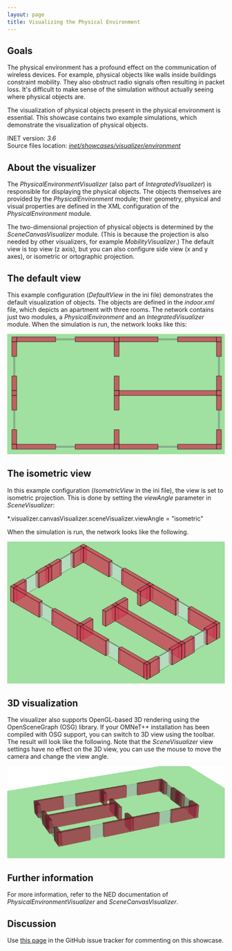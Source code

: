 ```yaml
---
layout: page
title: Visualizing the Physical Environment
---
```


## Goals

The physical environment has a profound effect on the communication of
wireless devices. For example, physical objects like walls inside
buildings constraint mobility. They also obstruct radio signals often
resulting in packet loss. It's difficult to make sense of the simulation
without actually seeing where physical objects are.

The visualization of physical objects present in the physical
environment is essential. This showcase contains two example
simulations, which demonstrate the visualization of physical objects.

INET version: <var>3.6</var><br>
Source files location: <a href="https://github.com/inet-framework/inet-showcases/tree/master/visualizer/environment" target="_blank"><var>inet/showcases/visualizer/environment</var></a>

## About the visualizer

The <var>PhysicalEnvironmentVisualizer</var> (also part of
<var>IntegratedVisualizer</var>) is responsible for displaying the
physical objects. The objects themselves are provided by the
<var>PhysicalEnvironment</var> module; their geometry, physical and
visual properties are defined in the XML configuration of the
<var>PhysicalEnvironment</var> module.

The two-dimensional projection of physical objects is determined by the
<var>SceneCanvasVisualizer</var> module. (This is because the projection
is also needed by other visualizers, for example
<var>MobilityVisualizer</var>.) The default view is top view (z axis),
but you can also configure side view (x and y axes), or isometric or
ortographic projection.

## The default view

This example configuration (<var>DefaultView</var> in the ini file)
demonstrates the default visualization of objects. The objects are
defined in the <var>indoor.xml</var> file, which depicts an apartment
with three rooms. The network contains just two modules, a
<var>PhysicalEnvironment</var> and an <var>IntegratedVisualizer</var>
module. When the simulation is run, the network looks like this:

<img class="screen" src="default.png">

## The isometric view

In this example configuration (<var>IsometricView</var> in the ini
file), the view is set to isometric projection. This is done by setting
the <var>viewAngle</var> parameter in <var>SceneVisualizer</var>:

<p><div class="snippet">
*.visualizer.canvasVisualizer.sceneVisualizer.viewAngle = "isometric"
</div></p>

When the simulation is run, the network looks like the following.

<img class="screen" src="isometric.png">

## 3D visualization

The visualizer also supports OpenGL-based 3D rendering using the
OpenSceneGraph (OSG) library. If your OMNeT++ installation has been
compiled with OSG support, you can switch to 3D view using the toolbar.
The result will look like the following. Note that the
<var>SceneVisualizer</var> view settings have no effect on the 3D view,
you can use the mouse to move the camera and change the view angle.

<img class="screen" src="3d.png">

## Further information

For more information, refer to the NED documentation of
<var>PhysicalEnvironmentVisualizer</var> and
<var>SceneCanvasVisualizer</var>.

## Discussion

Use <a href="https://github.com/inet-framework/inet-showcases/issues/5" target="_blank">this page</a> 
in the GitHub issue tracker for commenting on this showcase.

